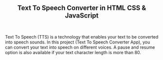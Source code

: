 <p align="center">
    <h2 align="center">Text To Speech Converter in HTML CSS & JavaScript</h2>
</p>

<br />

Text To Speech (TTS) is a technology that enables your text to be converted into speech sounds. In this project (Text To Speech Converter App), you can convert your text into speech on different voices. A pause and resume option is also available if your text character length is more than 80.